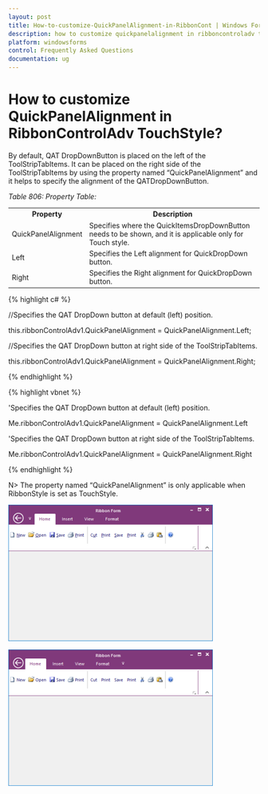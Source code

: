 ```yaml
---
layout: post
title: How-to-customize-QuickPanelAlignment-in-RibbonCont | Windows Forms | Syncfusion
description: how to customize quickpanelalignment in ribboncontroladv touchstyle
platform: windowsforms
control: Frequently Asked Questions
documentation: ug
---
```


# How to customize QuickPanelAlignment in RibbonControlAdv TouchStyle?

By default, QAT DropDownButton is placed on the left of the ToolStripTabItems. It can be placed on the right side of the ToolStripTabItems by using the property named “QuickPanelAlignment” and it helps to specify the alignment of the QATDropDownButton.

_Table 806: Property Table:_

<table>
<tr>
<th>
Property</th><th>
Description</th></tr>
<tr>
<td>
QuickPanelAlignment</td><td>
Specifies where the QuickItemsDropDownButton needs to be shown, and it is applicable only for Touch style.</td></tr>
<tr>
<td>
Left</td><td>
Specifies the Left alignment for QuickDropDown button.</td></tr>
<tr>
<td>
Right</td><td>
Specifies the Right alignment for QuickDropDown button.</td></tr>
</table>

{% highlight c# %}

//Specifies the QAT DropDown button at default (left) position.

this.ribbonControlAdv1.QuickPanelAlignment = QuickPanelAlignment.Left;

//Specifies the QAT DropDown button at right side of the ToolStripTabItems.

this.ribbonControlAdv1.QuickPanelAlignment = QuickPanelAlignment.Right;

{% endhighlight  %}

{% highlight vbnet %}

'Specifies the QAT DropDown button at default (left) position.

Me.ribbonControlAdv1.QuickPanelAlignment = QuickPanelAlignment.Left

'Specifies the QAT DropDown button at right side of the ToolStripTabItems.

Me.ribbonControlAdv1.QuickPanelAlignment = QuickPanelAlignment.Right

{% endhighlight  %}

N> The property named “QuickPanelAlignment” is only applicable when RibbonStyle is set as TouchStyle.


![](How-to-customize-QuickPanelAlignment-in-RibbonCont_images/How-to-customize-QuickPanelAlignment-in-RibbonCont_img2.png)


![](How-to-customize-QuickPanelAlignment-in-RibbonCont_images/How-to-customize-QuickPanelAlignment-in-RibbonCont_img3.png)
